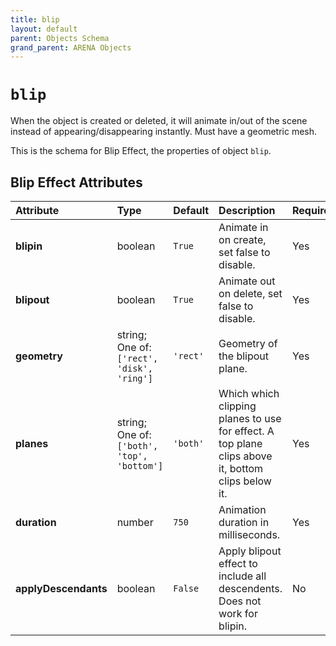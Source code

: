 ```yaml
---
title: blip
layout: default
parent: Objects Schema
grand_parent: ARENA Objects
---
```


<!--CAUTION: This file is autogenerated from https://github.com/arenaxr/arena-schemas. Changes made here may be overwritten.-->


`blip`
======


When the object is created or deleted, it will animate in/out of the scene instead of appearing/disappearing instantly. Must have a geometric mesh.

This is the schema for Blip Effect, the properties of object `blip`.

Blip Effect Attributes
-----------------------

|Attribute|Type|Default|Description|Required|
| :--- | :--- | :--- | :--- | :--- |
|**blipin**|boolean|```True```|Animate in on create, set false to disable.|Yes|
|**blipout**|boolean|```True```|Animate out on delete, set false to disable.|Yes|
|**geometry**|string; One of: ```['rect', 'disk', 'ring']```|```'rect'```|Geometry of the blipout plane.|Yes|
|**planes**|string; One of: ```['both', 'top', 'bottom']```|```'both'```|Which which clipping planes to use for effect. A top plane clips above it, bottom clips below it.|Yes|
|**duration**|number|```750```|Animation duration in milliseconds.|Yes|
|**applyDescendants**|boolean|```False```|Apply blipout effect to include all descendents. Does not work for blipin.|No|
